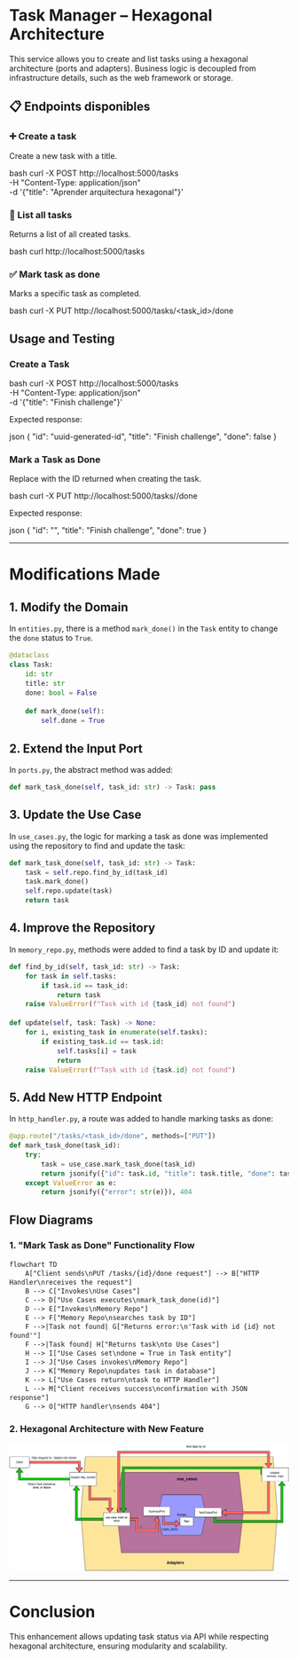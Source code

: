 # Task Manager – Hexagonal Architecture

This service allows you to create and list tasks using a hexagonal architecture (ports and adapters). Business logic is decoupled from infrastructure details, such as the web framework or storage.

## 📋 Endpoints disponibles

### ➕ Create a task

Create a new task with a title.

bash
curl -X POST http://localhost:5000/tasks \
  -H "Content-Type: application/json" \
  -d '{"title": "Aprender arquitectura hexagonal"}'


### 📄 List all tasks

Returns a list of all created tasks.

bash
curl http://localhost:5000/tasks


### ✅ Mark task as done

Marks a specific task as completed.

bash
curl -X PUT http://localhost:5000/tasks/<task_id>/done


## Usage and Testing

### Create a Task

bash
curl -X POST http://localhost:5000/tasks \
     -H "Content-Type: application/json" \
     -d '{"title": "Finish challenge"}'


Expected response:

json
{
  "id": "uuid-generated-id",
  "title": "Finish challenge",
  "done": false
}


### Mark a Task as Done

Replace <id> with the ID returned when creating the task.

bash
curl -X PUT http://localhost:5000/tasks/<id>/done


Expected response:

json
{
  "id": "<id>",
  "title": "Finish challenge",
  "done": true
}

---

# Modifications Made

## 1. Modify the Domain

In `entities.py`, there is a method `mark_done()` in the `Task` entity to change the `done` status to `True`.

```python
@dataclass
class Task:
    id: str
    title: str
    done: bool = False

    def mark_done(self):
        self.done = True
```

## 2. Extend the Input Port

In `ports.py`, the abstract method was added:

```python
def mark_task_done(self, task_id: str) -> Task: pass
```

## 3. Update the Use Case

In `use_cases.py`, the logic for marking a task as done was implemented using the repository to find and update the task:

```python
def mark_task_done(self, task_id: str) -> Task:
    task = self.repo.find_by_id(task_id)
    task.mark_done()
    self.repo.update(task)
    return task
```

## 4. Improve the Repository

In `memory_repo.py`, methods were added to find a task by ID and update it:

```python
def find_by_id(self, task_id: str) -> Task:
    for task in self.tasks:
        if task.id == task_id:
            return task
    raise ValueError(f"Task with id {task_id} not found")

def update(self, task: Task) -> None:
    for i, existing_task in enumerate(self.tasks):
        if existing_task.id == task.id:
            self.tasks[i] = task
            return
    raise ValueError(f"Task with id {task.id} not found")
```

## 5. Add New HTTP Endpoint

In `http_handler.py`, a route was added to handle marking tasks as done:

```python
@app.route("/tasks/<task_id>/done", methods=["PUT"])
def mark_task_done(task_id):
    try:
        task = use_case.mark_task_done(task_id)
        return jsonify({"id": task.id, "title": task.title, "done": task.done}), 200
    except ValueError as e:
        return jsonify({"error": str(e)}), 404
```

## Flow Diagrams

### 1. "Mark Task as Done" Functionality Flow

```mermaid
flowchart TD
    A["Client sends\nPUT /tasks/{id}/done request"] --> B["HTTP Handler\nreceives the request"]
    B --> C["Invokes\nUse Cases"]
    C --> D["Use Cases executes\nmark_task_done(id)"]
    D --> E["Invokes\nMemory Repo"]
    E --> F["Memory Repo\nsearches task by ID"]
    F -->|Task not found| G["Returns error:\n'Task with id {id} not found'"]
    F -->|Task found| H["Returns task\nto Use Cases"]
    H --> I["Use Cases set\ndone = True in Task entity"]
    I --> J["Use Cases invokes\nMemory Repo"]
    J --> K["Memory Repo\nupdates task in database"]
    K --> L["Use Cases return\ntask to HTTP Handler"]
    L --> M["Client receives success\nconfirmation with JSON response"]
    G --> O["HTTP handler\nsends 404"]
```

### 2. Hexagonal Architecture with New Feature

![Hexagonal architecture](Hexagonal_arch.jpg)

---

# Conclusion

This enhancement allows updating task status via API while respecting hexagonal architecture, ensuring modularity and scalability.
